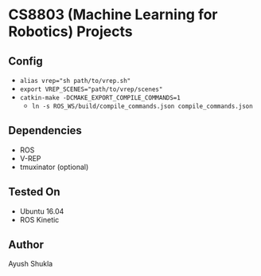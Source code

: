 # CS8803 (Machine Learning for Robotics) Projects
## Config
- `alias vrep="sh path/to/vrep.sh"`
- `export VREP_SCENES="path/to/vrep/scenes"`
- `catkin-make -DCMAKE_EXPORT_COMPILE_COMMANDS=1`
  * `ln -s ROS_WS/build/compile_commands.json compile_commands.json`

## Dependencies
- ROS
- V-REP
- tmuxinator (optional)

## Tested On
- Ubuntu 16.04
- ROS Kinetic

## Author
Ayush Shukla
